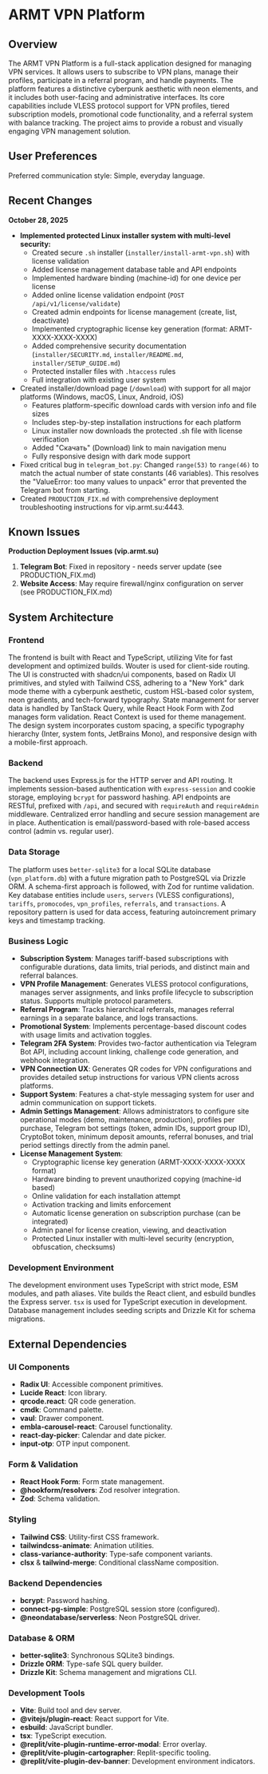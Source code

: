 # ARMT VPN Platform

## Overview

The ARMT VPN Platform is a full-stack application designed for managing VPN services. It allows users to subscribe to VPN plans, manage their profiles, participate in a referral program, and handle payments. The platform features a distinctive cyberpunk aesthetic with neon elements, and it includes both user-facing and administrative interfaces. Its core capabilities include VLESS protocol support for VPN profiles, tiered subscription models, promotional code functionality, and a referral system with balance tracking. The project aims to provide a robust and visually engaging VPN management solution.

## User Preferences

Preferred communication style: Simple, everyday language.

## Recent Changes

**October 28, 2025**
- **Implemented protected Linux installer system with multi-level security:**
  - Created secure `.sh` installer (`installer/install-armt-vpn.sh`) with license validation
  - Added license management database table and API endpoints
  - Implemented hardware binding (machine-id) for one device per license
  - Added online license validation endpoint (`POST /api/v1/license/validate`)
  - Created admin endpoints for license management (create, list, deactivate)
  - Implemented cryptographic license key generation (format: ARMT-XXXX-XXXX-XXXX)
  - Added comprehensive security documentation (`installer/SECURITY.md`, `installer/README.md`, `installer/SETUP_GUIDE.md`)
  - Protected installer files with `.htaccess` rules
  - Full integration with existing user system
- Created installer/download page (`/download`) with support for all major platforms (Windows, macOS, Linux, Android, iOS)
  - Features platform-specific download cards with version info and file sizes
  - Includes step-by-step installation instructions for each platform
  - Linux installer now downloads the protected .sh file with license verification
  - Added "Скачать" (Download) link to main navigation menu
  - Fully responsive design with dark mode support
- Fixed critical bug in `telegram_bot.py`: Changed `range(53)` to `range(46)` to match the actual number of state constants (46 variables). This resolves the "ValueError: too many values to unpack" error that prevented the Telegram bot from starting.
- Created `PRODUCTION_FIX.md` with comprehensive deployment troubleshooting instructions for vip.armt.su:4443.

## Known Issues

**Production Deployment Issues (vip.armt.su)**
1. **Telegram Bot**: Fixed in repository - needs server update (see PRODUCTION_FIX.md)
2. **Website Access**: May require firewall/nginx configuration on server (see PRODUCTION_FIX.md)

## System Architecture

### Frontend

The frontend is built with React and TypeScript, utilizing Vite for fast development and optimized builds. Wouter is used for client-side routing. The UI is constructed with shadcn/ui components, based on Radix UI primitives, and styled with Tailwind CSS, adhering to a "New York" dark mode theme with a cyberpunk aesthetic, custom HSL-based color system, neon gradients, and tech-forward typography. State management for server data is handled by TanStack Query, while React Hook Form with Zod manages form validation. React Context is used for theme management. The design system incorporates custom spacing, a specific typography hierarchy (Inter, system fonts, JetBrains Mono), and responsive design with a mobile-first approach.

### Backend

The backend uses Express.js for the HTTP server and API routing. It implements session-based authentication with `express-session` and cookie storage, employing `bcrypt` for password hashing. API endpoints are RESTful, prefixed with `/api`, and secured with `requireAuth` and `requireAdmin` middleware. Centralized error handling and secure session management are in place. Authentication is email/password-based with role-based access control (admin vs. regular user).

### Data Storage

The platform uses `better-sqlite3` for a local SQLite database (`vpn_platform.db`) with a future migration path to PostgreSQL via Drizzle ORM. A schema-first approach is followed, with Zod for runtime validation. Key database entities include `users`, `servers` (VLESS configurations), `tariffs`, `promocodes`, `vpn_profiles`, `referrals`, and `transactions`. A repository pattern is used for data access, featuring autoincrement primary keys and timestamp tracking.

### Business Logic

- **Subscription System**: Manages tariff-based subscriptions with configurable durations, data limits, trial periods, and distinct main and referral balances.
- **VPN Profile Management**: Generates VLESS protocol configurations, manages server assignments, and links profile lifecycle to subscription status. Supports multiple protocol parameters.
- **Referral Program**: Tracks hierarchical referrals, manages referral earnings in a separate balance, and logs transactions.
- **Promotional System**: Implements percentage-based discount codes with usage limits and activation toggles.
- **Telegram 2FA System**: Provides two-factor authentication via Telegram Bot API, including account linking, challenge code generation, and webhook integration.
- **VPN Connection UX**: Generates QR codes for VPN configurations and provides detailed setup instructions for various VPN clients across platforms.
- **Support System**: Features a chat-style messaging system for user and admin communication on support tickets.
- **Admin Settings Management**: Allows administrators to configure site operational modes (demo, maintenance, production), profiles per purchase, Telegram bot settings (token, admin IDs, support group ID), CryptoBot token, minimum deposit amounts, referral bonuses, and trial period settings directly from the admin panel.
- **License Management System**: 
  - Cryptographic license key generation (ARMT-XXXX-XXXX-XXXX format)
  - Hardware binding to prevent unauthorized copying (machine-id based)
  - Online validation for each installation attempt
  - Activation tracking and limits enforcement
  - Automatic license generation on subscription purchase (can be integrated)
  - Admin panel for license creation, viewing, and deactivation
  - Protected Linux installer with multi-level security (encryption, obfuscation, checksums)

### Development Environment

The development environment uses TypeScript with strict mode, ESM modules, and path aliases. Vite builds the React client, and esbuild bundles the Express server. `tsx` is used for TypeScript execution in development. Database management includes seeding scripts and Drizzle Kit for schema migrations.

## External Dependencies

### UI Components
- **Radix UI**: Accessible component primitives.
- **Lucide React**: Icon library.
- **qrcode.react**: QR code generation.
- **cmdk**: Command palette.
- **vaul**: Drawer component.
- **embla-carousel-react**: Carousel functionality.
- **react-day-picker**: Calendar and date picker.
- **input-otp**: OTP input component.

### Form & Validation
- **React Hook Form**: Form state management.
- **@hookform/resolvers**: Zod resolver integration.
- **Zod**: Schema validation.

### Styling
- **Tailwind CSS**: Utility-first CSS framework.
- **tailwindcss-animate**: Animation utilities.
- **class-variance-authority**: Type-safe component variants.
- **clsx** & **tailwind-merge**: Conditional className composition.

### Backend Dependencies
- **bcrypt**: Password hashing.
- **connect-pg-simple**: PostgreSQL session store (configured).
- **@neondatabase/serverless**: Neon PostgreSQL driver.

### Database & ORM
- **better-sqlite3**: Synchronous SQLite3 bindings.
- **Drizzle ORM**: Type-safe SQL query builder.
- **Drizzle Kit**: Schema management and migrations CLI.

### Development Tools
- **Vite**: Build tool and dev server.
- **@vitejs/plugin-react**: React support for Vite.
- **esbuild**: JavaScript bundler.
- **tsx**: TypeScript execution.
- **@replit/vite-plugin-runtime-error-modal**: Error overlay.
- **@replit/vite-plugin-cartographer**: Replit-specific tooling.
- **@replit/vite-plugin-dev-banner**: Development environment indicators.
